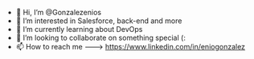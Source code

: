 - 👋 Hi, I’m @Gonzalezenios
- 👀 I’m interested in Salesforce, back-end and more
- 🌱 I’m currently learning about DevOps
- 💞️ I’m looking to collaborate on something special (:
- 📫 How to reach me ---> https://www.linkedin.com/in/eniogonzalez

<!---
Gonzalezenios/Gonzalezenios is a ✨ special ✨ repository because its `README.md` (this file) appears on your GitHub profile.
You can click the Preview link to take a look at your changes.
--->

